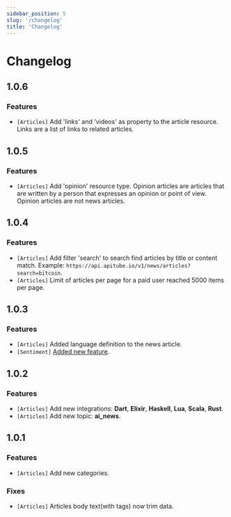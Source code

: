 ```yaml
---
sidebar_position: 5
slug: '/changelog'
title: 'Changelog'
---
```


# Changelog

## 1.0.6

### Features

- `[Articles]` Add 'links' and 'videos' as property to the article resource. Links are a list of links to related articles.

## 1.0.5

### Features

- `[Articles]` Add 'opinion' resource type. Opinion articles are articles that are written by a person that expresses an opinion or point of view. Opinion articles are not news articles.

## 1.0.4

### Features

- `[Articles]` Add filter 'search' to search find articles by title or content match. Example: `https://api.apitube.io/v1/news/articles?search=bitcoin`.
- `[Articles]` Limit of articles per page for a paid user reached 5000 items per page.

## 1.0.3

### Features

- `[Articles]` Added language definition to the news article.
- `[Sentiment]` [Added new feature](/api-reference/sentiment).

## 1.0.2

### Features

- `[Articles]` Add new integrations: **Dart**, **Elixir**, **Haskell**, **Lua**, **Scala**, **Rust**.
- `[Articles]` Add new topic: **ai_news**.

## 1.0.1

### Features

- `[Articles]` Add new categories.

### Fixes

- `[Articles]` Articles body text(with tags) now trim data.
